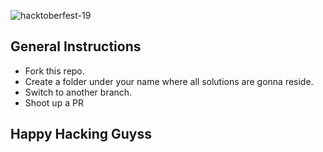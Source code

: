 ![hacktoberfest-19](http://hacktoberfest-ajce.surge.sh/static/images/hero.png)


## General Instructions

- Fork this repo.
- Create a folder under your name where all solutions are gonna reside.
- Switch to another branch.
- Shoot up a PR
## Happy Hacking Guyss
